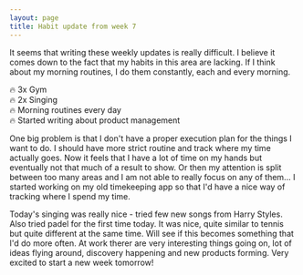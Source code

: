 ```yaml
---
layout: page
title: Habit update from week 7
---
```


It seems that writing these weekly updates is really difficult. I believe it comes down to the fact that my habits in this area are lacking. 
If I think about my morning routines, I do them constantly, each and every morning. 

:fire: 3x Gym <br>
:fire: 2x Singing <br>
:fire: Morning routines every day <br>
:fire: Started writing about product management <br>

One big problem is that I don't have a proper execution plan for the things I want to do. I should have more strict routine and track where my time actually goes. Now it feels that I have a lot of time on my hands but eventually not that much of a result to show. Or then my attention is split between too many areas and I am not able to really focus on any of them... I started working on my old timekeeping app so that I'd have a nice way of tracking where I spend my time. 

Today's singing was really nice - tried few new songs from Harry Styles. Also tried padel for the first time today. It was nice, quite similar to tennis but quite different at the same time. Will see if this becomes something that I'd do more often. At work therer are very interesting things going on, lot of ideas flying around, discovery happening and new products forming. Very excited to start a new week tomorrow!